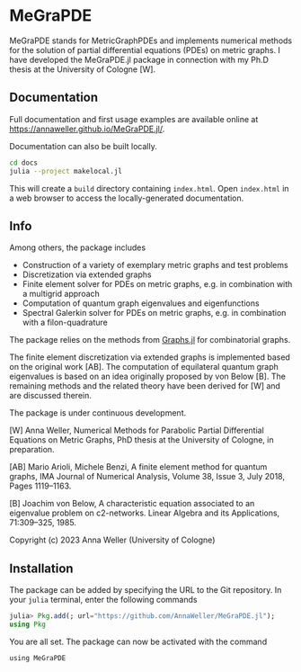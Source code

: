 # MeGraPDE

MeGraPDE stands for MetricGraphPDEs and implements numerical methods for the
solution of partial differential equations (PDEs) on metric graphs.
I have developed the MeGraPDE.jl package in connection with my Ph.D thesis at
the University of Cologne \[W\].

## Documentation

Full documentation and first usage examples are available online at
https://annaweller.github.io/MeGraPDE.jl/.

Documentation can also be built locally.

```bash
cd docs
julia --project makelocal.jl
```

This will create a `build` directory containing `index.html`.
Open `index.html` in a web browser to access the locally-generated
documentation.

## Info

Among others, the package includes

  - Construction of a variety of exemplary metric graphs and test problems
  - Discretization via extended graphs
  - Finite element solver for PDEs on metric graphs, e.g. in combination with a
    multigrid approach
  - Computation of quantum graph eigenvalues and eigenfunctions
  - Spectral Galerkin solver for PDEs on metric graphs, e.g. in combination
    with a filon-quadrature

The package relies on the methods from
[Graphs.jl](https://github.com/JuliaGraphs/Graphs.jl) for combinatorial graphs.

The finite element discretization via extended graphs is implemented based on
the original work \[AB\].
The computation of equilateral quantum graph eigenvalues is based on an idea
originally proposed by von Below \[B\].
The remaining methods and the related theory have been derived for \[W\] and
are discussed therein.

The package is under continuous development.

\[W\] Anna Weller, Numerical Methods for Parabolic Partial Differential
Equations on Metric Graphs, PhD thesis at the University of Cologne, in
preparation.

\[AB\] Mario Arioli, Michele Benzi, A finite element method for quantum graphs,
IMA Journal of Numerical Analysis, Volume 38, Issue 3, July 2018, Pages
1119–1163.

\[B\] Joachim von Below, A characteristic equation associated to an eigenvalue
problem on c2-networks. Linear Algebra and its Applications, 71:309–325, 1985.

Copyright (c) 2023 Anna Weller (University of Cologne)

## Installation

The package can be added by specifying the URL to the Git repository. In your
`julia` terminal, enter the following commands

```julia
julia> Pkg.add(; url="https://github.com/AnnaWeller/MeGraPDE.jl");
using Pkg
```

You are all set. The package can now be activated with the command

```@repl
using MeGraPDE
```
